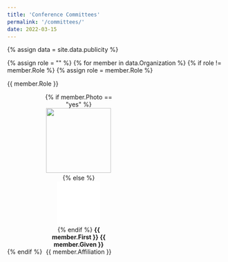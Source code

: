 ```yaml
---
title: 'Conference Committees'
permalink: '/committees/'
date: 2022-03-15
---
```


{% assign data = site.data.publicity %}

{% assign role = "" %}
{% for member in data.Organization %}
  {% if role != member.Role %}
    {% assign role = member.Role %}
<p class="oc-role">{{ member.Role }}</p>
  {% endif %}

<div style="display: inline-block; width: 32%; text-align: center;">
  {% if member.Photo == "yes" %}
<img src="{{site.url}}/{{site.baseurl}}/assets/images/oc/{{ member.First | replace: " ", "_" }}_{{ member.Given }}.jpg"
     class="circle" width="150" height="150" /><br />
  {% else %}
<img src="assets/images/oc/nobody.jpg" width="100" height="100" /><br />
  {% endif %}
<strong>{{ member.First }} {{ member.Given }}</strong><br/>
{{ member.Affiliation }}
</div>

<!--
{% endfor %}

## Program Committee Members

{% assign role = "Papers PC members" %}
{% include pc_members.md %}

## Visualization Notes Committee Members

{% assign role = "Notes PC members" %}
{% include pc_members.md %}
-->
